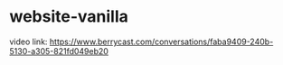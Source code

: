 # website-vanilla

video link:  https://www.berrycast.com/conversations/faba9409-240b-5130-a305-821fd049eb20

